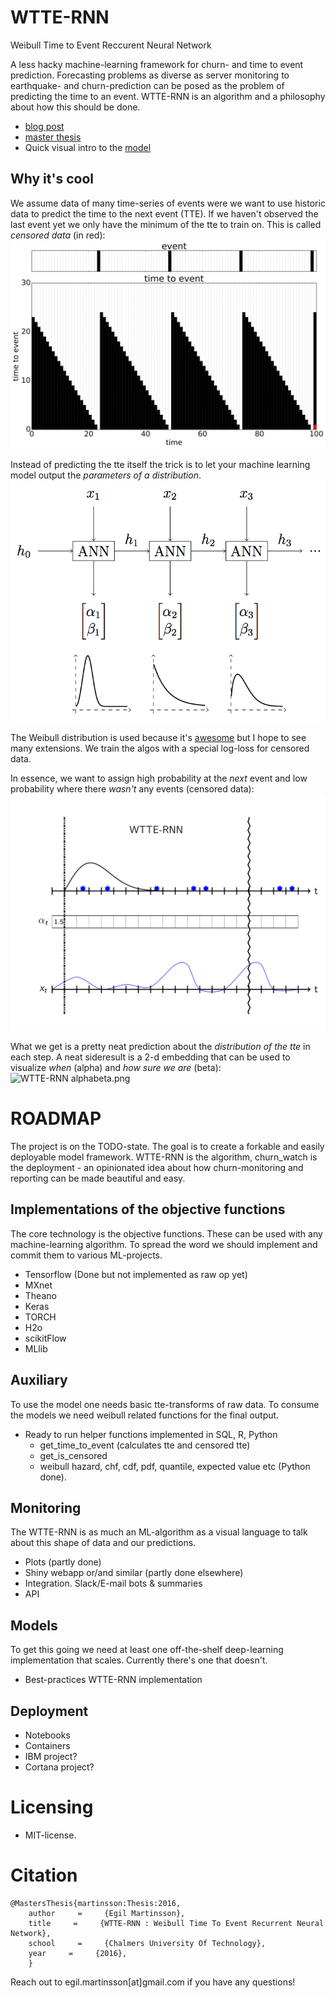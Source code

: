 # WTTE-RNN
Weibull Time to Event Reccurent Neural Network

A less hacky machine-learning framework for churn- and time to event prediction. Forecasting problems as diverse as server monitoring to earthquake- and churn-prediction can be posed as the problem of predicting the time to an event. WTTE-RNN is an algorithm and a philosophy about how this should be done. 

* [blog post](https://ragulpr.github.io/2016/12/22/WTTE-RNN-Hackless-churn-modeling/) 
* [master thesis](https://ragulpr.github.io/assets/draft_master_thesis_martinsson_egil_wtte_rnn_2016.pdf)
* Quick visual intro to the [model](https://imgur.com/a/HX4KQ) 

## Why it's cool
We assume data of many time-series of events were we want to use historic data to predict the time to the next event (TTE). If we haven't observed the last event yet we only have the minimum of the tte to train on. This is called *censored data* (in red):
![Censored data](data.gif)

Instead of predicting the tte itself the trick is to let your machine learning model output the *parameters of a distribution*. 
![example WTTE-RNN architecture](fig_rnn_weibull.png)

The Weibull distribution is used because it's [awesome](https://ragulpr.github.io/2016/12/22/WTTE-RNN-Hackless-churn-modeling/#embrace-the-weibull-euphoria) but I hope to see many extensions. We train the algos with a special log-loss for censored data. 

In essence, we want to assign high probability at the *next* event and low probability where there *wasn't* any events (censored data): 
![WTTE-RNN prediction over a timeline](solution_beta_2.gif)

What we get is a pretty neat prediction about the *distribution of the tte* in each step. A neat sideresult is a 2-d embedding that can be used to visualize *when* (alpha) and *how sure we are* (beta):
![WTTE-RNN alphabeta.png](alphabeta.png)

# ROADMAP
The project is on the TODO-state. The goal is to create a forkable and easily deployable model framework. WTTE-RNN is the algorithm, churn_watch is the deployment - an opinionated idea about how churn-monitoring and reporting can be made beautiful and easy. 

## Implementations of the objective functions
The core technology is the objective functions. These can be used with any machine-learning algorithm. To spread the word we should implement and commit them to various ML-projects. 

* Tensorflow (Done but not implemented as raw op yet)
* MXnet
* Theano
* Keras
* TORCH
* H2o
* scikitFlow
* MLlib

## Auxiliary

To use the model one needs basic tte-transforms of raw data. To consume the models we need weibull related functions for the final output.
* Ready to run helper functions implemented in SQL, R, Python
  - get_time_to_event (calculates tte and censored tte)
  - get_is_censored
  - weibull hazard, chf, cdf, pdf, quantile, expected value etc (Python done). 

## Monitoring 
The WTTE-RNN is as much an ML-algorithm as a visual language to talk about this shape of data and our predictions.
* Plots (partly done)
* Shiny webapp or/and similar (partly done elsewhere)
* Integration. Slack/E-mail bots & summaries
* API 

## Models
To get this going we need at least one off-the-shelf deep-learning implementation that scales. Currently there's one that doesn't.
* Best-practices WTTE-RNN implementation

## Deployment
* Notebooks
* Containers
* IBM project?
* Cortana project?

# Licensing
* MIT-license. 

# Citation

	@MastersThesis{martinsson:Thesis:2016,
	    author     =     {Egil Martinsson},
	    title     =     {WTTE-RNN : Weibull Time To Event Recurrent Neural Network},
	    school     =     {Chalmers University Of Technology},
	    year     =     {2016},
	    }

Reach out to egil.martinsson[at]gmail.com if you have any questions!
